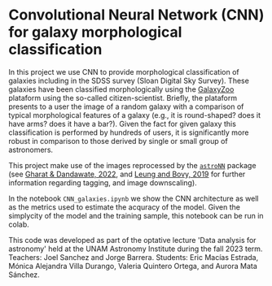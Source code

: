 # Convolutional Neural Network (CNN) for galaxy morphological classification

In this project we use CNN to provide morphological classification of galaxies including in the SDSS survey (Sloan Digital Sky Survey). These galaxies have been classified morphologically using the [GalaxyZoo](https://www.zooniverse.org/projects/zookeeper/galaxy-zoo/) plataform using the so-called citizen-scientist. Briefly, the plataform presents to a user the image of a random galaxy with a comparison of typical morphological features of a galaxy (e.g., it is round-shaped? does it have arms? does it have a bar?). Given the fact for given galaxy this classification is performed by hundreds of users, it is significantly more robust in comparison to those derived by single or small group of astronomers. 

This project make use of the images reprocessed by the  [`astroNN`](wwww) package (see [Gharat & Dandawate, 2022](https://ui.adsabs.harvard.edu/abs/2022MNRAS.511.5120G/abstract), and [Leung and Bovy, 2019](https://ui.adsabs.harvard.edu/abs/2019MNRAS.483.3255L/abstract) for further information regarding tagging, and image downscaling). 

In the notebook `CNN_galaxies.ipynb` we show the CNN architecture as well as the metrics used to estimate the acquracy of the model. Given the simplycity of the model and the training sample, this notebook can be run in colab. 

This code was developed as part of the optative lecture 'Data analysis for astronomy' held at the UNAM Astronomy Institute during the fall 2023 term. Teachers: Joel Sanchez and Jorge Barrera. Students: Eric Macías Estrada, Mónica Alejandra Villa Durango, Valeria Quintero Ortega, and Aurora Mata Sánchez. 